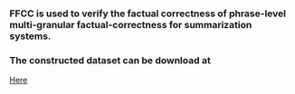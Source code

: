 ### FFCC is used to verify the factual correctness of phrase-level multi-granular factual-correctness for summarization systems. 


### The constructed dataset can be download at 

[Here](https://drive.google.com/drive/folders/1LA8QLQEmx_wLWswVA476Y53EojvbV1nO?usp=sharing)
